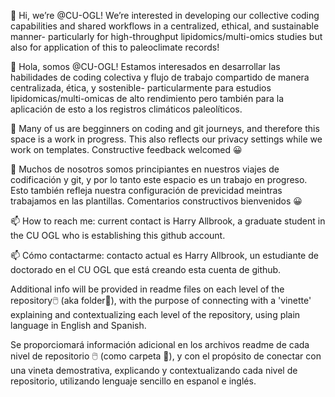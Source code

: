 👋 Hi, we’re @CU-OGL!
We’re interested in developing our collective coding capabilities and shared workflows in a centralized, ethical, and sustainable manner- particularly for high-throughput lipidomics/multi-omics studies but also for application of this to paleoclimate records!

👋 Hola, somos @CU-OGL!
Estamos interesados en desarrollar las habilidades de coding colectiva y flujo de trabajo compartido de manera centralizada, ética, y sostenible- particularmente para estudios lipidomicas/multi-omicas de alto rendimiento pero también para la aplicación de esto a los registros climáticos paleolíticos.


🙏 Many of us are begginners on coding and git journeys, and therefore this space is a work in progress. This also reflects our privacy settings while we work on templates. Constructive feedback welcomed 😀

🙏 Muchos de nosotros somos principiantes en nuestros viajes de codificación y git, y por lo tanto este espacio es un trabajo en progreso. Esto también refleja nuestra configuración de previcidad meintras trabajamos en las plantillas. Comentarios constructivos bienvenidos 😀



📫 How to reach me: current contact is Harry Allbrook, a graduate student in the CU OGL who is establishing this github account.

📫 Cómo contactarme: contacto actual es Harry Allbrook, un estudiante de doctorado en el CU OGL que está creando esta cuenta de github.



Additional info will be provided in readme files on each level of the repository🖱️ (aka folder📁), with the purpose of connecting with a 'vinette' explaining and contextualizing each level of the repository, using plain language in English and Spanish.

Se proporciomará información adicional en los archivos readme de cada nivel de repositorio 🖱️ (como carpeta 📁), y con el propósito de conectar con una vineta demostrativa, explicando y contextualizando cada nivel de repositorio, utilizando lenguaje sencillo en espanol e inglés.


<!---
CU-OGL/CU-OGL is a ✨ special ✨ repository because its `README.md` (this file) appears on your GitHub profile.
You can click the Preview link to take a look at your changes.
--->
